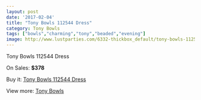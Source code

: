 ```yaml
---
layout: post
date: '2017-02-04'
title: "Tony Bowls 112544 Dress"
category: Tony Bowls
tags: ["bowls","charming","tony","beaded","evening"]
image: http://www.lustparties.com/6332-thickbox_default/tony-bowls-112544-dress.jpg
---
```

Tony Bowls 112544 Dress

On Sales: **$378**
<a href="https://www.lustparties.com/en/tony-bowls/2195-tony-bowls-112544-dress.html"><amp-img layout="responsive" width="600" height="600" src="//www.lustparties.com/6332-thickbox_default/tony-bowls-112544-dress.jpg" alt="Tony Bowls 112544 Dress 0" /></a>
<a href="https://www.lustparties.com/en/tony-bowls/2195-tony-bowls-112544-dress.html"><amp-img layout="responsive" width="600" height="600" src="//www.lustparties.com/6335-thickbox_default/tony-bowls-112544-dress.jpg" alt="Tony Bowls 112544 Dress 1" /></a>
<a href="https://www.lustparties.com/en/tony-bowls/2195-tony-bowls-112544-dress.html"><amp-img layout="responsive" width="600" height="600" src="//www.lustparties.com/6334-thickbox_default/tony-bowls-112544-dress.jpg" alt="Tony Bowls 112544 Dress 2" /></a>
<a href="https://www.lustparties.com/en/tony-bowls/2195-tony-bowls-112544-dress.html"><amp-img layout="responsive" width="600" height="600" src="//www.lustparties.com/6333-thickbox_default/tony-bowls-112544-dress.jpg" alt="Tony Bowls 112544 Dress 3" /></a>

Buy it: [Tony Bowls 112544 Dress](https://www.lustparties.com/en/tony-bowls/2195-tony-bowls-112544-dress.html "Tony Bowls 112544 Dress")

View more: [Tony Bowls](https://www.lustparties.com/en/5-tony-bowls "Tony Bowls")
